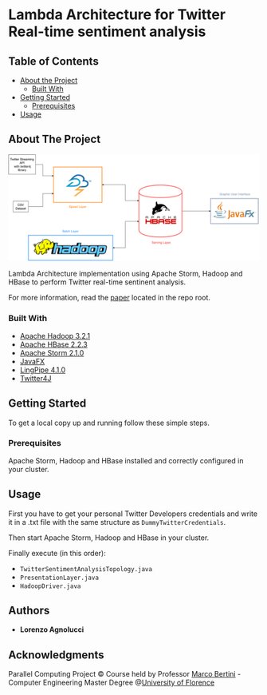 # Lambda Architecture for Twitter Real-time sentiment analysis
## Table of Contents

* [About the Project](#about-the-project)
  * [Built With](#built-with)
* [Getting Started](#getting-started)
  * [Prerequisites](#prerequisites)
* [Usage](#usage)


## About The Project
![Diagram of the Lambda Architecture structure](https://github.com/LorenzoAgnolucci/TwitterRealTimeSentimentAnalysis/blob/master/latex/paper_lambda_architecture_PC/img/png_lambda_architecture_diagram.png)

Lambda Architecture implementation using Apache Storm, Hadoop and HBase to perform Twitter real-time sentinent analysis.

For more information, read the [paper](paper_lambda_architecture_PC.pdf) located in the repo root.

### Built With

* [Apache Hadoop 3.2.1](https://hadoop.apache.org)
* [Apache HBase 2.2.3](https://hbase.apache.org)
* [Apache Storm 2.1.0](https://storm.apache.org)
* [JavaFX](https://openjfx.io/)
* [LingPipe 4.1.0](http://alias-i.com/lingpipe)
* [Twitter4J](http://twitter4j.org/en/)



## Getting Started

To get a local copy up and running follow these simple steps.

### Prerequisites
Apache Storm, Hadoop and HBase installed and correctly configured in your cluster.

## Usage

First you have to get your personal Twitter Developers credentials and write it in a .txt file with the same structure as ```DummyTwitterCredentials```.

Then start Apache Storm, Hadoop and HBase in your cluster.

Finally execute (in this order):

* ```TwitterSentimentAnalysisTopology.java```
* ```PresentationLayer.java```
* ```HadoopDriver.java```

## Authors

* **Lorenzo Agnolucci**


## Acknowledgments
Parallel Computing Project © Course held by Professor [Marco Bertini](https://www.unifi.it/p-doc2-2019-0-A-2b333d2d3529-1.html) - Computer Engineering Master Degree @[University of Florence](https://www.unifi.it/changelang-eng.html)

